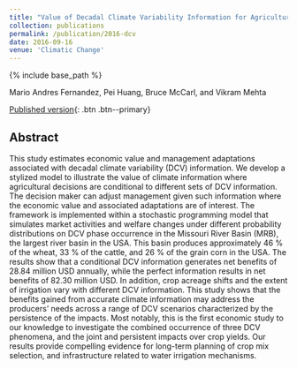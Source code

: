 ```yaml
---
title: "Value of Decadal Climate Variability Information for Agriculture in the Missouri River Basin"
collection: publications
permalink: /publication/2016-dcv
date: 2016-09-16
venue: 'Climatic Change'
---
```

{% include base_path %}

Mario Andres Fernandez, Pei Huang, Bruce McCarl, and Vikram Mehta

[Published version](https://link.springer.com/article/10.1007/s10584-016-1807-x){: .btn .btn--primary}

## Abstract

This study estimates economic value and management adaptations associated with decadal climate variability (DCV) information. We develop a stylized model to illustrate the value of climate information where agricultural decisions are conditional to different sets of DCV information. The decision maker can adjust management given such information where the economic value and associated adaptations are of interest. The framework is implemented within a stochastic programming model that simulates market activities and welfare changes under different probability distributions on DCV phase occurrence in the Missouri River Basin (MRB), the largest river basin in the USA. This basin produces approximately 46 % of the wheat, 33 % of the cattle, and 26 % of the grain corn in the USA. The results show that a conditional DCV information generates net benefits of 28.84 million USD annually, while the perfect information results in net benefits of 82.30 million USD. In addition, crop acreage shifts and the extent of irrigation vary with different DCV information. This study shows that the benefits gained from accurate climate information may address the producers’ needs across a range of DCV scenarios characterized by the persistence of the impacts. Most notably, this is the first economic study to our knowledge to investigate the combined occurrence of three DCV phenomena, and the joint and persistent impacts over crop yields. Our results provide compelling evidence for long-term planning of crop mix selection, and infrastructure related to water irrigation mechanisms.